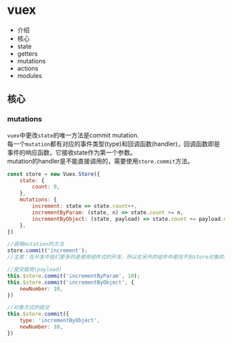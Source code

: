 # vuex
- 介绍
- 核心
 - state
 - getters
 - mutations
 - actions
 - modules


## 核心

### mutations
`vuex`中更改`state`的唯一方法是commit mutation.  
每一个`mutation`都有对应的事件类型(type)和回调函数(handler)，回调函数即是事件的响应函数，它接收state作为第一个参数。  
mutation的handler是不能直接调用的，需要使用`store.commit`方法。
```javascript
const store = new Vuex.Store({
	state: {
		count: 0,
	},
	mutations: {
		increment: state => state.count++,
		incrementByParam: (state, n) => state.count += n,
		incrementByObject: (state, payload) => state.count += payload.newNumber,
	},
})

//调用mutation的方法
store.commit('increment');
//注意：在开发中我们更多的是使用组件式的开发，所以在另外的组件中是找不到store对象的。要使用:this.$store.commit('increment');

//提交载荷(payload)
this.$store.commit('incrementByParam', 10);
this.$store.commit('incrementByObject', {
	newNumber: 10,
})

//对象方式的提交
this.$store.commit({
	type: 'incrementByObject',
	newNumber: 10,
})


```
